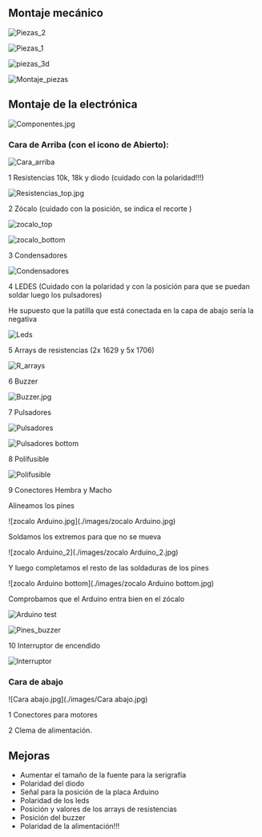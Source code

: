 ## Montaje mecánico

![Piezas_2](./images/Piezas_2.jpg)

![Piezas_1](./images/Piezas_1.jpg)

![piezas_3d](./images/piezas_3d.jpg)

![Montaje_piezas](./images/Montaje_piezas.jpg)

## Montaje de la electrónica

![Componentes.jpg](./images/Componentes.jpg)

### Cara de Arriba (con el icono de Abierto):

![Cara_arriba](./images/Cara_arriba.jpg)

1 Resistencias 10k, 18k y diodo (cuidado con la polaridad!!!)

![Resistencias_top.jpg](./images/Resistencias_top.jpg)

2 Zócalo (cuidado con la posición, se indica el recorte )

![zocalo_top](./images/zocalo_top.jpg)

![zocalo_bottom](./images/zocalo_bottom.jpg)

3 Condensadores

![Condensadores](./images/condensadores.jpg)

4 LEDES (Cuidado con la polaridad y con la posición para que se puedan soldar luego los pulsadores)

He supuesto que la patilla que está conectada en la capa de abajo sería la negativa

![Leds](./images/Leds.jpg)

5  Arrays de resistencias (2x 1629 y 5x 1706)

![R_arrays](./images/R_arrays.jpg)

6 Buzzer

![Buzzer.jpg](./images/Buzzer.jpg)

7 Pulsadores

![Pulsadores](./images/Pulsadores.jpg)

![Pulsadores bottom](./images/Pulsadores_bottom.jpg)

8 Polifusible

![Polifusible](./images/Polifusible.jpg)

9 Conectores Hembra y Macho

Alineamos los pines

![zocalo Arduino.jpg](./images/zocalo Arduino.jpg)

Soldamos los extremos para que no se mueva

![zocalo Arduino_2](./images/zocalo Arduino_2.jpg)

Y luego completamos el resto de las soldaduras de los pines

![zocalo Arduino bottom](./images/zocalo Arduino bottom.jpg)

Comprobamos que el Arduino entra bien en el zócalo

![Arduino test](./images/Arduino_test.jpg)

![Pines_buzzer](./images/Pines_buzzer.jpg)

10 Interruptor de encendido

![Interruptor](./images/interruptor.jpg)

### Cara de abajo

![Cara abajo.jpg](./images/Cara abajo.jpg)

1 Conectores para motores

2 Clema de alimentación.



## Mejoras

* Aumentar el tamaño de la fuente para la serigrafía
* Polaridad del diodo
* Señal para la posición de la placa Arduino
* Polaridad de los leds
* Posición y valores de los arrays de resistencias
* Posición del buzzer
* Polaridad de la alimentación!!!
